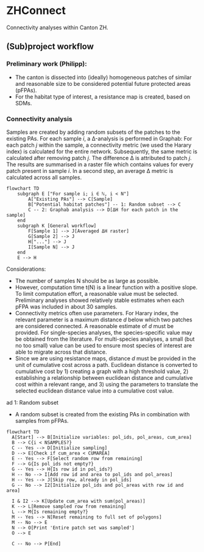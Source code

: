 # ZHConnect
Connectivity analyses within Canton ZH.

## (Sub)project workflow
### Preliminary work (Philipp):
- The canton is dissected into (ideally) homogeneous patches of similar and reasonable size to be considered potential future protected areas (pFPAs).
- For the habitat type of interest, a resistance map is created, based on SDMs.

### Connectivity analysis
Samples are created by adding random subsets of the patches to the existing PAs. For each sample _i_, a Δ-analysis is performed in Graphab: For each patch _j_ within the sample, a connectivity metric (we used the Harary index) is calculated for the entire network. Subsequently, the same metric is calculated after removing patch _j_. The difference Δ is attributed to patch _j_. The results are summarised in a raster file which contains values for every patch present in sample _i_. In a second step, an average Δ metric is calculated across all samples.

```mermaid
flowchart TD
    subgraph E ["For sample i; i ∈ ℕ, i < N"]
        A["Existing PAs"] --> C[Sample]
        B["Potential habitat patches"] -- 1: Random subset --> C
        C -- 2: Graphab analysis --> D[ΔH for each patch in the sample]
    end
    subgraph K [General workflow]
        F[Sample 1] --> J[Averaged ΔH raster]
        G[Sample 2] --> J
        H["..."] --> J
        I[Sample N] --> J
    end
    E --> H
```

Considerations:
- The number of samples N should be as large as possible.
- However, computation time t(N) is a linear function with a positive slope. To limit computation effort, a reasonable value must be selected. Preliminary analyses showed relatively stable estimates when each pFPA was included in about 30 samples.
- Connectivity metrics often use parameters. For Harary index, the relevant parameter is a maximum distance _d_ below which two patches are considered connected. A reasonable estimate of _d_ must be provided. For single-species analyses, the species-specific value may be obtained from the literature. For multi-species analyses, a small (but no too small) value can be used to ensure most species of interest are able to migrate across that distance.
- Since we are using resistance maps, distance _d_ must be provided in the unit of cumulative cost across a path. Euclidean distance is converted to cumulative cost by 1) creating a graph with a high threshold value, 2) establishing a relationship between euclidean distance and cumulative cost within a relevant range, and 3) using the parameters to translate the selected euclidean distance value into a cumulative cost value.

ad 1: Random subset
- A random subset is created from the existing PAs in combination with samples from pFPAs.
```mermaid
flowchart TD
  A[Start] --> B[Initialize variables: pol_ids, pol_areas, cum_area]
  B --> C{i < NSAMPLES?}
  C -- Yes --> D[Initialize sampling]
  D --> E[Check if cum_area < CUMAREA]
  E -- Yes --> F[Select random row from remaining]
  F --> G{Is pol_ids not empty?}
  G -- Yes --> H{Is row id in pol_ids?}
  H -- No --> I[Add row id and area to pol_ids and pol_areas]
  H -- Yes --> J[Skip row, already in pol_ids]
  G -- No --> I2[Initialize pol_ids and pol_areas with row id and area]
  
  I & I2 --> K[Update cum_area with sum(pol_areas)]
  K --> L[Remove sampled row from remaining]
  L --> M{Is remaining empty?}
  M -- Yes --> N[Reset remaining to full set of polygons]
  M -- No --> E
  N --> O[Print 'Entire patch set was sampled']
  O --> E
  
  C -- No --> P[End]
```
